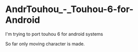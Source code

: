 # AndrTouhou_-_Touhou-6-for-Android
I'm trying to port touhou 6 for android systems

So far only moving character is made.
